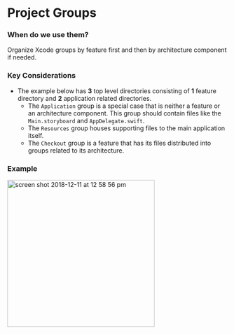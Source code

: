 # Project Groups
### When do we use them?
Organize Xcode groups by feature first and then by architecture component if needed.

### Key Considerations
* The example below has **3** top level directories consisting of **1** feature directory and **2** application related directories.
    * The `Application` group is a special case that is neither a feature or an architecture component. This group should contain files like the `Main.storyboard` and `AppDelegate.swift`. 
    * The `Resources` group houses supporting files to the main application itself.
    * The `Checkout` group is a feature that has its files distributed into groups related to its architecture.

### Example
<img width="336" alt="screen shot 2018-12-11 at 12 58 56 pm" src="https://user-images.githubusercontent.com/16762986/49822191-6c3acc00-fd4a-11e8-8baf-f928a6c82f0a.png">
